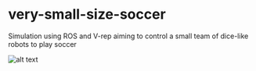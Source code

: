 # very-small-size-soccer
Simulation using ROS and V-rep aiming to control a small team of dice-like robots to play soccer

![alt text](video.gif)
